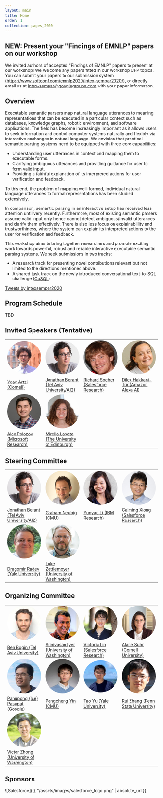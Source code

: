 ```yaml
---
layout: main
title: Home
order: 1
collection: pages_2020
---
```


## NEW: Present your "Findings of EMNLP" papers on our workshop

We invited authors of accepted "Findings of EMNLP" papers to present at our workshop!
We welcome any papers fitted in our workshop CFP topics.
You can submit your papers to our submission system (https://www.softconf.com/emnlp2020/intex-sempar2020/), or directly email us at intex-sempar@googlegroups.com with your paper information.

## Overview

Executable semantic parsers map natural language utterances to meaning representations that can be executed in a particular context such as databases, knowledge graphs, robotic environment, and software applications. The field has become increasingly important as it allows users to seek information and control computer systems naturally and flexibly via interactive exchanges in natural language. We envision that practical semantic parsing systems need to be equipped with three core capabilities: 

- Understanding user utterances in context and mapping them to executable forms.
- Clarifying ambiguous utterances and providing guidance for user to form valid input.
- Providing a faithful explanation of its interpreted actions for user verification and feedback.

To this end, the problem of mapping well-formed, individual natural language utterances to formal representations has been studied extensively.

In comparison, semantic parsing in an interactive setup has received less attention until very recently. Furthermore, most of existing semantic parsers assume valid input only hence cannot detect ambiguous/invalid utterances and clarify them effectively.
There is also less focus on explainablility and trustworthiness, where the system can explain its interpreted actions to the user for verification and feedback.

This workshop aims to bring together researchers and promote exciting work towards powerful, robust and reliable interactive executable semantic parsing systems. We seek submissions in two tracks:

- A research track for presenting novel contributions relevant but not limited to the directions mentioned above.
- A shared task track on the newly introduced conversational text-to-SQL challenge ([CoSQL](https://yale-lily.github.io/cosql))

<a class="twitter-timeline tw-align-center" data-width="80%" margin="auto" text-align="center" href="https://twitter.com/intexsempar2020?ref_src=twsrc%5Etfw">Tweets by intexsempar2020</a> <script async src="https://platform.twitter.com/widgets.js" charset="utf-8"></script>

## Program Schedule

TBD

## Invited Speakers (Tentative)

<table>
  <tbody>
    <tr>
      <td width="25%"><a href="https://yoavartzi.com/"><img src="assets/images/artzi.png" width="120px" align="bottom" style="border-radius: 50%"></a></td>
      <td width="25%"><a href="http://www.cs.tau.ac.il/~joberant/"><img src="assets/images/berant.png" width="120px" align="bottom" style="border-radius: 50%"></a></td>
      <td width="25%"><a href="https://www.socher.org/"><img src="assets/images/socher.jpg" width="120px" align="bottom" style="border-radius: 50%"></a></td>
      <td width="25%"><a href="https://scholar.google.com/citations?user=GMcL_9kAAAAJ&hl=en"><img src="assets/images/hakkani-tur.jpeg" width="120px" align="bottom" style="border-radius: 50%"></a></td>
    </tr>
    <tr>
      <td><a href="https://yoavartzi.com/">Yoav Artzi (Cornell)</a></td>
      <td><a href="http://www.cs.tau.ac.il/~joberant/">Jonathan Berant (Tel Aviv University/AI2)</a></td>
      <td><a href="https://www.socher.org/">Richard Socher (Salesforce Research)</a></td>
      <td><a href="https://scholar.google.com/citations?user=GMcL_9kAAAAJ&hl=en">Dilek Hakkani-T&uuml;r (Amazon Alexa AI)</a></td>
    </tr>
    <tr>
      <td width="25%"><a href="https://alexpolozov.com/"><img src="assets/images/polozov.jpg" width="120px" align="bottom" style="border-radius: 50%"></a></td>
      <td width="25%"><a href="https://homepages.inf.ed.ac.uk/mlap/"><img src="assets/images/lapata.jpg" width="120px" align="bottom" style="border-radius: 50%"></a></td>
    </tr>
    <tr>
      <td><a href="https://alexpolozov.com/">Alex Polozov (Microsoft Research)</a></td>
      <td><a href="https://homepages.inf.ed.ac.uk/mlap/">Mirella Lapata (The University of Edinburgh)</a></td>
    </tr>
  </tbody>
</table>

<!-- - [Yoav Artzi](https://yoavartzi.com/), Cornell University
- [Jonathan Berant](http://www.cs.tau.ac.il/~joberant/), Tel Aviv University/Allen Institute for Artificial Intelligence
- [Richard Socher](https://www.socher.org/), Salesforce Research
- [Dilek Hakkani-T&uuml;r](https://scholar.google.com/citations?user=GMcL_9kAAAAJ&hl=en), Amazon Alexa AI
- [Alex Polozov](https://alexpolozov.com/), Microsoft Research
- [Mirella Lapata](https://homepages.inf.ed.ac.uk/mlap/), The University of Edinburgh -->

## Steering Committee

<table>
  <tbody>
    <tr>
      <td width="25%"><a href="http://www.cs.tau.ac.il/~joberant/"><img src="assets/images/berant.png" width="120px" align="bottom" style="border-radius: 50%"></a></td>
      <td width="25%"><a href="http://www.phontron.com/"><img src="assets/images/neubig.jpg" width="120px" align="bottom" style="border-radius: 50%"></a></td>
      <td width="25%"><a href="https://researcher.watson.ibm.com/researcher/view.php?person=us-yunyaoli"><img src="assets/images/yunyaoli.jpg" width="120px" align="bottom" style="border-radius: 50%"></a></td>
      <td width="25%"><a href="http://cmxiong.com/"><img src="assets/images/xiong.jpg" width="120px" align="bottom" style="border-radius: 50%"></a></td>
    </tr>
    <tr>
      <td><a href="http://www.cs.tau.ac.il/~joberant/">Jonathan Berant (Tel Aviv University/AI2)</a></td>
      <td><a href="http://www.phontron.com/">Graham Neubig (CMU)</a></td>
      <td><a href="https://researcher.watson.ibm.com/researcher/view.php?person=us-yunyaoli">Yunyao Li (IBM Research)</a></td>
      <td><a href="http://cmxiong.com/">Caiming Xiong (Salesforce Research)</a></td>
    </tr>
    <tr>
      <td width="25%"><a href="https://www.cs.yale.edu/homes/radev/"><img src="assets/images/radev.jpeg" width="120px" align="bottom" style="border-radius: 50%"></a></td>
      <td width="25%"><a href="https://www.cs.washington.edu/people/faculty/lsz"><img src="assets/images/zettlemoyer.jpg" width="120px" align="bottom" style="border-radius: 50%"></a></td>
    </tr>
    <tr>
      <td><a href="https://www.cs.yale.edu/homes/radev/">Dragomir Radev (Yale University)</a></td>
      <td><a href="https://www.cs.washington.edu/people/faculty/lsz">Luke Zettlemoyer (University of Washington)</a></td>
    </tr>
  </tbody>
</table>
<!-- - [Jonathan Berant](http://www.cs.tau.ac.il/~joberant/), Tel-Aviv University
- [Graham Neubig](http://www.phontron.com/), Carnegie Mellon University
- [Yunyao Li](https://researcher.watson.ibm.com/researcher/view.php?person=us-yunyaoli), IBM Research
- [Caiming Xiong](http://www.stat.ucla.edu/~caiming/), Salesforce Research
- [Dragomir Radev](https://www.cs.yale.edu/homes/radev/), Yale University
- [Luke Zettlemoyer](https://www.cs.washington.edu/people/faculty/lsz), University of Washington -->

## Organizing Committee

<table>
  <tbody>
    <tr>
      <td width="25%"><a href="https://benbogin.github.io/"><img src="assets/images/bogin.jpg" width="120px" align="bottom" style="border-radius: 50%"></a></td>
      <td width="25%"><a href="http://sriniiyer.github.io/"><img src="assets/images/iyer.jpg" width="120px" align="bottom" style="border-radius: 50%"></a></td>
      <td width="25%"><a href="http://victorialin.net/"><img src="assets/images/lin.jpg" width="120px" align="bottom" style="border-radius: 50%"></a></td>
      <td width="25%"><a href="http://alanesuhr.com/"><img src="assets/images/suhr.jpg" width="120px" align="bottom" style="border-radius: 50%"></a></td>
    </tr>
    <tr>
      <td><a href="https://benbogin.github.io/">Ben Bogin (Tel Aviv University)</a></td>
      <td><a href="http://sriniiyer.github.io/">Srinivasan Iyer (University of Washington)</a></td>
      <td><a href="http://victorialin.net/">Victoria Lin (Salesforce Research)</a></td>
      <td><a href="http://alanesuhr.com/">Alane Suhr (Cornell University)</a></td>
    </tr>
    <tr>
      <td width="25%"><a href="https://ppasupat.github.io/"><img src="assets/images/pasupat.jpg" width="120px" align="bottom" style="border-radius: 50%"></a></td>
      <td width="25%"><a href="http://pcyin.me/"><img src="assets/images/yin.jpg" width="120px" align="bottom" style="border-radius: 50%"></a></td>
      <td width="25%"><a href="https://taoyds.github.io/"><img src="assets/images/taoyu.png" width="120px" align="bottom" style="border-radius: 50%"></a></td>
      <td width="25%"><a href="https://ryanzhumich.github.io/"><img src="assets/images/ruizhang.jpeg" width="120px" align="bottom" style="border-radius: 50%"></a></td>
    </tr>
    <tr>
      <td><a href="https://ppasupat.github.io/">Panupong (Ice) Pasupat (Google)</a></td>
      <td><a href="http://pcyin.me/">Pengcheng Yin (CMU)</a></td>
      <td><a href="https://taoyds.github.io/">Tao Yu (Yale University)</a></td>
      <td><a href="https://ryanzhumich.github.io/">Rui Zhang (Penn State University)</a></td>
    </tr>
    <tr>
      <td width="25%"><a href="https://www.victorzhong.com/"><img src="assets/images/zhong.jpg" width="120px" align="bottom" style="border-radius: 50%"></a></td>
    </tr>
    <tr>
      <td><a href="https://www.victorzhong.com/">Victor Zhong (University of Washington)</a></td>
    </tr>
  </tbody>
</table>
<!-- - [Ben Bogin](https://benbogin.github.io/), Tel Aviv University 
- [Srinivasan Iyer](http://sriniiyer.github.io/), University of Washington
- [Victoria Lin](http://victorialin.net/), Salesforce Research
- [Alane Suhr](http://alanesuhr.com/), Cornell University
- [Panupong (Ice) Pasupat](https://ppasupat.github.io/), Google
- [Pengcheng Yin](http://pcyin.me/), Carnegie Mellon University
- [Tao Yu](https://taoyds.github.io/), Yale University
- [Rui Zhang](https://ryanzhumich.github.io/), Yale University -> Penn State University
- [Victor Zhong](https://www.victorzhong.com/), University of Washington -->

## Sponsors
![Salesforce]({{ "/assets/images/salesforce_logo.png" | absolute_url }})
